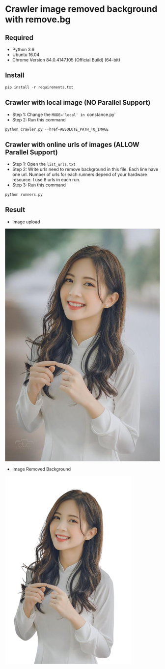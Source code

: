 # Crawler image removed background with remove.bg 

## Required 
* Python 3.6 
* Ubuntu 16.04 
* Chrome Version 84.0.4147.105 (Official Build) (64-bit)
## Install 

```python
pip install -r requirements.txt 
```

## Crawler with local image (NO Parallel Support)
* Step 1: Change the `MODE='local' in `constance.py`
* Step 2: Run this command 

```python 
python crawler.py --href=ABSOLUTE_PATH_TO_IMAGE
```

## Crawler with online urls of images (ALLOW Parallel Support)
* Step 1: Open the `list_urls.txt` 
* Step 2: Write urls need to remove background in this file. Each line have one url. Number of urls for each runners depend of your hardware resource. I use 8 urls in each run.
* Step 3: Run this command
```python
python runners.py
``` 

## Result 
* Image upload 

![](./images/cf6ada6aa3294a771338.jpg)

* Image Removed Background 

![](./downloads/cf6ada6aa3294a771338-removebg-preview.png)